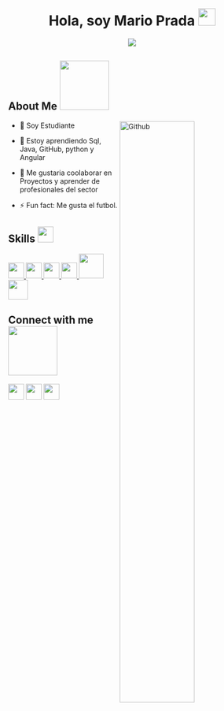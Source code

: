 <h1 align="center"><b>Hola, soy Mario Prada </b><img src="https://media.giphy.com/media/hvRJCLFzcasrR4ia7z/giphy.gif" width="35"></h1>
<p align="center">
  <img src="https://github.com/user-attachments/assets/50e0d938-3233-4375-b767-78b9a20426ef"/>
</p>

<h2> About Me <img src = "https://media0.giphy.com/media/KDDpcKigbfFpnejZs6/giphy.gif?cid=ecf05e47oy6f4zjs8g1qoiystc56cu7r9tb8a1fe76e05oty&rid=giphy.gif" width = 100px></h2>

<img width="55%" align="right" alt="Github" src="https://raw.githubusercontent.com/onimur/.github/master/.resources/git-header.svg" />

- 🔭 Soy Estudiante
  
- 🌱 Estoy aprendiendo Sql, Java, GitHub, python y Angular
  
- 👯 Me gustaria coolaborar en Proyectos y aprender de profesionales del sector
  
- ⚡ Fun fact: Me gusta el futbol.

<h2> Skills <img src = "https://media2.giphy.com/media/QssGEmpkyEOhBCb7e1/giphy.gif?cid=ecf05e47a0n3gi1bfqntqmob8g9aid1oyj2wr3ds3mg700bl&rid=giphy.gif" width = 32px> </h2>
<a href= https://github.com/Marioph03?tab=repositories&q=&type=&language=python&sort= > <img width ='32px' src ='https://raw.githubusercontent.com/rahulbanerjee26/githubAboutMeGenerator/main/icons/python.svg'> </a>
<a href= https://github.com/Marioph03?tab=repositories&q=&type=&language=css&sort= > <img width ='32px' src ='https://raw.githubusercontent.com/rahulbanerjee26/githubAboutMeGenerator/main/icons/css.svg'> </a>
<a href= https://github.com/Marioph03?tab=repositories&q=&type=&language=html&sort= > <img width ='32px' src ='https://raw.githubusercontent.com/rahulbanerjee26/githubAboutMeGenerator/main/icons/html.svg'> </a>
<a href= https://github.com/Marioph03?tab=repositories&q=&type=&language=android&sort= > <img width ='32px' src ='https://raw.githubusercontent.com/rahulbanerjee26/githubAboutMeGenerator/main/icons/android.svg'> </a>
<a href= https://github.com/Marioph03?tab=repositories&q=&type=&language=csharp&sort= > <img width ='50px' src ='https://github.com/user-attachments/assets/fb6f15a6-3099-4004-adf9-ad56d07a0894'> </a>
<a href= https://github.com/Marioph03?tab=repositories&q=&type=&language=csharp&sort= > <img width ='40px' src ='https://github.com/user-attachments/assets/88dd2f73-8ff9-4001-bb85-492c614070c5'> </a>

<h2> Connect with me <img src='https://raw.githubusercontent.com/ShahriarShafin/ShahriarShafin/main/Assets/handshake.gif' width="100px"> </h2>
<a href = 'https://www.linkedin.com/in/mario-prada-14828a1b1/?trk=opento_sprofile_topcard'> <img width = '32px' align= 'center' src="https://raw.githubusercontent.com/rahulbanerjee26/githubAboutMeGenerator/main/icons/linked-in-alt.svg"/></a>  
<a href = 'mariopradaherruzo@gmail.com'> <img width = '32px' align= 'center' src="https://github.com/user-attachments/assets/453223ce-2fe0-4eb6-9d9d-a8fda644ff38"/></a> 
<a href = 'https://github.com/Marioph03'> <img width = '32px' align= 'center' src="https://raw.githubusercontent.com/rahulbanerjee26/githubAboutMeGenerator/main/icons/github.svg"/></a>
